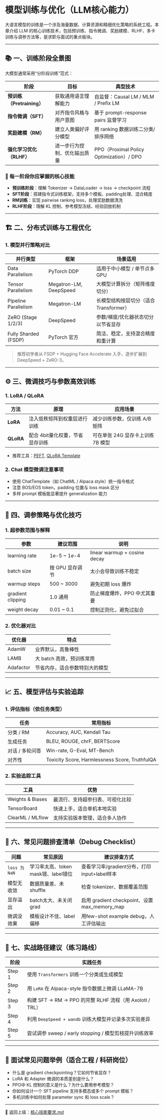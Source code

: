# 模型训练与优化（LLM核心能力）

大语言模型的训练是一个涉及海量数据、计算资源和精细优化策略的系统工程。本章介绍 LLM 的核心训练技术，包括预训练、指令微调、奖励建模、RLHF、多卡训练与调参方法等，是求职与面试的重点板块。

---

## 📚 一、训练阶段全景图

大模型通常采用“分阶段训练”范式：

| 阶段 | 目标 | 典型技术 |
|------|------|----------|
| **预训练（Pretraining）** | 获取通用语言理解能力 | 自监督：Causal LM / MLM / Prefix LM |
| **指令微调（SFT）** | 对齐指令风格与用户意图 | 基于 prompt-response pairs 监督学习 |
| **奖励建模（RM）** | 建立人类偏好评分模型 | 用 ranking 数据训练二分类/排序网络 |
| **强化学习优化（RLHF）** | 进一步行为控制、优化输出质量 | PPO（Proximal Policy Optimization）/ DPO |

### 🎯 每一阶段你应掌握的核心技能

- **预训练阶段**：理解 Tokenizer → DataLoader → loss → checkpoint 流程
- **SFT阶段**：搭建指令式训练框架，支持多个模板、padding处理、混合精度
- **RM训练**：实现 pairwise ranking loss，处理奖励数据清洗
- **RLHF阶段**：理解 KL 控制、参考模型冻结、经验回放机制

---

## 🏗️ 二、分布式训练与工程优化

### 1. 模型并行策略对比

| 并行类型 | 框架 | 场景适用 |
|----------|------|----------|
| Data Parallelism | PyTorch DDP | 适用于中小模型 / 单节点多GPU |
| Tensor Parallelism | Megatron-LM, DeepSpeed | 大模型计算拆分（矩阵维度切分） |
| Pipeline Parallelism | Megatron-LM | 长模型结构按层切分（适合Transformer） |
| ZeRO (Stage 1/2/3) | DeepSpeed | 参数/梯度/优化器状态切分以节省显存 |
| Fully Sharded (FSDP) | PyTorch 官方 | 简洁、稳定，支持混合精度和重计算 |

> 推荐初学者从 FSDP + Hugging Face Accelerate 入手，逐步扩展到 DeepSpeed + ZeRO-3。

---

## ⚙️ 三、微调技巧与参数高效训练

### 1. LoRA / QLoRA

| 方法 | 原理 | 应用场景 |
|------|------|----------|
| **LoRA** | 注入低秩矩阵到权重层进行训练 | 减少训练参数，仅训练 A/B 矩阵 |
| **QLoRA** | 配合 4bit量化权重，节省显存训练 | 可在单张 24G 显存卡上训练 7B 模型 |

- 推荐工具：[PEFT](https://github.com/huggingface/peft), [QLoRA Template](https://github.com/artidoro/qlora)

### 2. Chat 模型微调注意事项
- 使用 ChatTemplate（如 ChatML / Alpaca style）统一指令格式
- 注意 BOS/EOS token，padding 位置与 loss mask 区分
- 多样 prompt 模板能显著提升 generalization 能力

---

## 🧪 四、调参策略与优化技巧

### 1. 超参数范围与解释

| 参数 | 建议范围 | 说明 |
|--------|-----------|----------------------------|
| learning rate | 1e-5 ~ 1e-4 | linear warmup + cosine decay |
| batch size | 按 GPU 显存调节 | 太小会导致训练不稳定 |
| warmup steps | 500 ~ 3000 | 避免初期 loss 爆炸 |
| gradient clipping | 1.0 通用 | 防止梯度爆炸，PPO 中尤其重要 |
| weight decay | 0.01 ~ 0.1 | 控制正则化，避免过拟合 |

### 2. 优化器对比

| 优化器 | 特点 |
|--------|------|
| AdamW | 业界默认，高鲁棒性 |
| LAMB | 大 batch 高效，预训练常用 |
| Adafactor | 节省内存，适合参数特别大的模型 |

---

## 📈 五、模型评估与实验追踪

### 1. 评估指标（依任务类型）

| 任务 | 常用指标 |
|------|----------|
| 分类 / RM | Accuracy, AUC, Kendall Tau |
| 生成任务 | BLEU, ROUGE, chrF, BERTScore |
| 对话 / 多轮问答 | Win-rate, G-Eval, MT-Bench |
| 对齐性 | Toxicity Score, Harmlessness Score, TruthfulQA |

### 2. 实验追踪工具

| 工具 | 优势 |
|------|------|
| Weights & Biases | 最流行、支持超参扫表、可视化比较 |
| TensorBoard | 快速上手，适合单机本地实验 |
| ClearML / MLflow | 支持实验版本管理，适合多人协作 |

---

## 🧯 六、常见问题排查清单（Debug Checklist）

| 问题 | 常见原因 | 建议排查方式 |
|------|----------|--------------|
| `loss 为 NaN` | 学习率太高、token mask错、label错位 | 查看学习率/gradient分布，打印input+label样本 |
| 模型无收敛 | 数据质量差、未shuffle | 检查 tokenizer、数据覆盖范围 |
| 显存溢出 | batch太大、未关闭grad | 启用 gradient checkpoint、设置 max_memory_map |
| 微调没效果 | 模板设计不佳、label偏移 | 用few-shot example debug，人工评估输出 |

---

## 🧪 七、实战路径建议（练习路线）

| 阶段 | 实践任务 |
|------|----------|
| Step 1 | 使用 `Transformers` 训练一个分类或生成模型 |
| Step 2 | 用 `LoRA` 在 Alpaca-style 指令数据上微调 LLaMA-7B |
| Step 3 | 构建 SFT → RM → PPO 的完整 RLHF 流程（用 Axolotl / TRL） |
| Step 4 | 利用 `DeepSpeed + wandb` 训练大模型并记录多次实验差异 |
| Step 5 | 尝试调参 sweep / early stopping / 模型剪枝提升训练效率 |

---

## 🎯 面试常见问题举例（适合工程 / 科研岗位）

- 什么是 gradient checkpointing？它如何节省显存？
- LoRA 和 Adapter 微调的本质差别是什么？
- PPO中 KL 控制的意义是什么？为什么要用参考模型？
- 你如何设计一个 SFT pipeline 支持多模态或多个 prompt 模板？
- 多机训练中如何处理 parameter sync 和 loss scale？

---

📁 返回上级：[核心技能要求.md](../核心技能要求.md)
